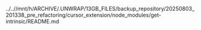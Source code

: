 ../..//mnt/h/ARCHIVE/.UNWRAP/13GB_FILES/backup_repository/20250803_201338_pre_refactoring/cursor_extension/node_modules/get-intrinsic/README.md